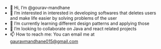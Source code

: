 - 👋 Hi, I’m @gourav-mandhane
- 👀 I’m interested in interested in developing softwares that deletes users and make life easier by solving problems of the user
- 🌱 I’m currently learning different design patterns and applying those
- 💞️ I’m looking to collaborate on Java and react related projects
- 📫 How to reach me: You can email me at gauravmandhane015@gmail.com

<!---
gourav-mandhane/gourav-mandhane is a ✨ special ✨ repository because its `README.md` (this file) appears on your GitHub profile.
You can click the Preview link to take a look at your changes.
--->
